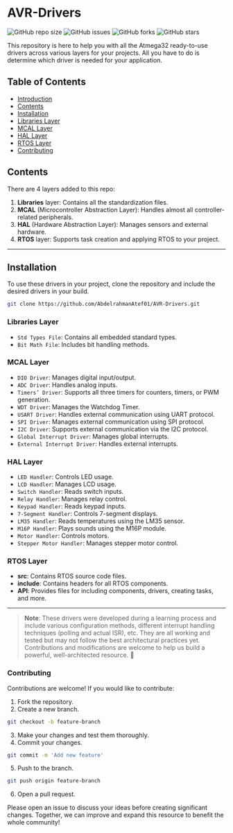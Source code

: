 # AVR-Drivers

![GitHub repo size](https://img.shields.io/github/repo-size/AbdelrahmanAtef01/AVR-Drivers)
![GitHub issues](https://img.shields.io/github/issues/AbdelrahmanAtef01/AVR-Drivers)
![GitHub forks](https://img.shields.io/github/forks/AbdelrahmanAtef01/AVR-Drivers)
![GitHub stars](https://img.shields.io/github/stars/AbdelrahmanAtef01/AVR-Drivers)

This repository is here to help you with all the Atmega32 ready-to-use drivers across various layers for your projects. All you have to do is determine which driver is needed for your application.

## Table of Contents
- [Introduction](#avr-drivers)
- [Contents](#contents)
- [Installation](#installation)
- [Libraries Layer](#libraries-layer)
- [MCAL Layer](#mcal-layer)
- [HAL Layer](#hal-layer)
- [RTOS Layer](#rtos-layer)
- [Contributing](#contributing)

## Contents
There are 4 layers added to this repo:
1. **Libraries** layer: Contains all the standardization files.
2. **MCAL** (Microcontroller Abstraction Layer): Handles almost all controller-related peripherals.
3. **HAL** (Hardware Abstraction Layer): Manages sensors and external hardware.
4. **RTOS** layer: Supports task creation and applying RTOS to your project.

---

## Installation
To use these drivers in your project, clone the repository and include the desired drivers in your build.

```bash
git clone https://github.com/AbdelrahmanAtef01/AVR-Drivers.git
```

### Libraries Layer
- `Std Types File`: Contains all embedded standard types.
- `Bit Math File`: Includes bit handling methods.

### MCAL Layer
- `DIO Driver`: Manages digital input/output.
- `ADC Driver`: Handles analog inputs.
- `Timers’ Driver`: Supports all three timers for counters, timers, or PWM generation.
- `WDT Driver`: Manages the Watchdog Timer.
- `USART Driver`: Handles external communication using UART protocol.
- `SPI Driver`: Manages external communication using SPI protocol.
- `I2C Driver`: Supports external communication via the I2C protocol.
- `Global Interrupt Driver`: Manages global interrupts.
- `External Interrupt Driver`: Handles external interrupts.

### HAL Layer
- `LED Handler`: Controls LED usage.
- `LCD Handler`: Manages LCD usage.
- `Switch Handler`: Reads switch inputs.
- `Relay Handler`: Manages relay control.
- `Keypad Handler`: Reads keypad inputs.
- `7-Segment Handler`: Controls 7-segment displays.
- `LM35 Handler`: Reads temperatures using the LM35 sensor.
- `M16P Handler`: Plays sounds using the M16P module.
- `Motor Handler`: Controls motors.
- `Stepper Motor Handler`: Manages stepper motor control.

### RTOS Layer
- **src**: Contains RTOS source code files.
- **include**: Contains headers for all RTOS components.
- **API**: Provides files for including components, drivers, creating tasks, and more.

---

> **Note**: These drivers were developed during a learning process and include various configuration methods, different interrupt handling techniques (polling and actual ISR), etc. They are all working and tested but may not follow the best architectural practices yet. Contributions and modifications are welcome to help us build a powerful, well-architected resource. 👀

### Contributing
Contributions are welcome! If you would like to contribute:

1. Fork the repository.
2. Create a new branch.
```bash
git checkout -b feature-branch
```
3. Make your changes and test them thoroughly.
4. Commit your changes.
```bash
git commit -m 'Add new feature'
```
5. Push to the branch.
```bash
git push origin feature-branch
```
6. Open a pull request.

Please open an issue to discuss your ideas before creating significant changes. Together, we can improve and expand this resource to benefit the whole community!
